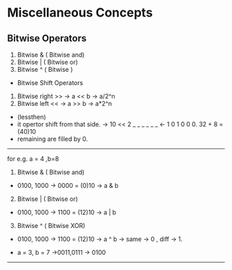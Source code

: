 # Miscellaneous Concepts

## Bitwise Operators

1) Bitwise & ( Bitwise  and)
2) Bitwise |  ( Bitwise or)
3) Bitwise ^   ( Bitwise )

- Bitwise Shift Operators
1) Bitwise right >>  -> a << b -> a/2^n
2) Bitwise left  <<   -> a >> b -> a*2^n
- (lessthen)
- it opertor shift from that side. -> 10 << 2
 _ _ _ _ _ _ <- 1 0 1 0  0 0. 32 + 8 = (40)10
- remaining are filled by 0.

---
for e.g. a = 4 ,b=8

1) Bitwise & ( Bitwise  and)
- 0100, 1000 -> 0000 = (0)10 -> a & b

2) Bitwise |  ( Bitwise or)
- 0100, 1000 -> 1100 = (12)10 -> a | b

3) Bitwise ^   ( Bitwise XOR)
- 0100, 1000 -> 1100 = (12)10 ->  a ^ b -> same -> 0 , diff -> 1.

- a = 3, b = 7 ->0011,0111 -> 0100

---